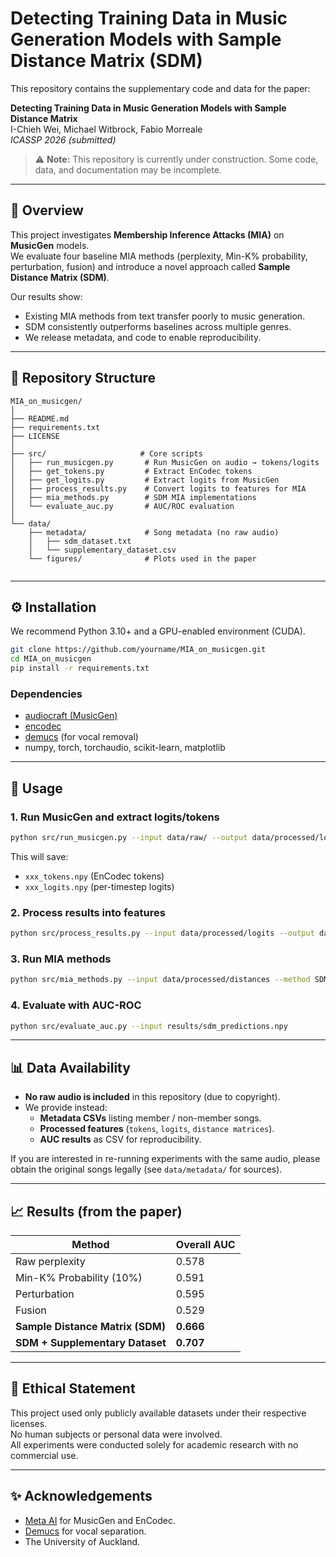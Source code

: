 # Detecting Training Data in Music Generation Models with Sample Distance Matrix (SDM)

This repository contains the supplementary code and data for the paper:

**Detecting Training Data in Music Generation Models with Sample Distance Matrix**  
I-Chieh Wei, Michael Witbrock, Fabio Morreale  
*ICASSP 2026 (submitted)*

> ⚠️ **Note:** This repository is currently under construction. Some code, data, and documentation may be incomplete.

---

## 📌 Overview

This project investigates **Membership Inference Attacks (MIA)** on **MusicGen** models.  
We evaluate four baseline MIA methods (perplexity, Min-K% probability, perturbation, fusion) and introduce a novel approach called **Sample Distance Matrix (SDM)**.  

Our results show:
- Existing MIA methods from text transfer poorly to music generation.
- SDM consistently outperforms baselines across multiple genres.
- We release metadata, and code to enable reproducibility.

---

## 📂 Repository Structure

```
MIA_on_musicgen/
│
├── README.md
├── requirements.txt
├── LICENSE
│
├── src/                     # Core scripts
│   ├── run_musicgen.py       # Run MusicGen on audio → tokens/logits
│   ├── get_tokens.py         # Extract EnCodec tokens
│   ├── get_logits.py         # Extract logits from MusicGen
│   ├── process_results.py    # Convert logits to features for MIA
│   ├── mia_methods.py        # SDM MIA implementations
│   └── evaluate_auc.py       # AUC/ROC evaluation
│
└── data/
    ├── metadata/             # Song metadata (no raw audio)
    │   ├── sdm_dataset.txt
    │   └── supplementary_dataset.csv
    └── figures/              # Plots used in the paper
 

```

---

## ⚙️ Installation

We recommend Python 3.10+ and a GPU-enabled environment (CUDA).

```bash
git clone https://github.com/yourname/MIA_on_musicgen.git
cd MIA_on_musicgen
pip install -r requirements.txt
```

### Dependencies
- [audiocraft (MusicGen)](https://github.com/facebookresearch/audiocraft)
- [encodec](https://github.com/facebookresearch/encodec)
- [demucs](https://github.com/facebookresearch/demucs) (for vocal removal)
- numpy, torch, torchaudio, scikit-learn, matplotlib

---

## 🚀 Usage

### 1. Run MusicGen and extract logits/tokens
```bash
python src/run_musicgen.py --input data/raw/ --output data/processed/logits --model medium
```

This will save:
- `xxx_tokens.npy` (EnCodec tokens)
- `xxx_logits.npy` (per-timestep logits)

### 2. Process results into features
```bash
python src/process_results.py --input data/processed/logits --output data/processed/distances
```

### 3. Run MIA methods
```bash
python src/mia_methods.py --input data/processed/distances --method SDM
```

### 4. Evaluate with AUC-ROC
```bash
python src/evaluate_auc.py --input results/sdm_predictions.npy
```

---

## 📊 Data Availability

- **No raw audio is included** in this repository (due to copyright).  
- We provide instead:
  - **Metadata CSVs** listing member / non-member songs.
  - **Processed features** (`tokens`, `logits`, `distance matrices`).
  - **AUC results** as CSV for reproducibility.

If you are interested in re-running experiments with the same audio, please obtain the original songs legally (see `data/metadata/` for sources).

---

## 📈 Results (from the paper)

| Method                  | Overall AUC |
|--------------------------|-------------|
| Raw perplexity           | 0.578       |
| Min-K% Probability (10%) | 0.591       |
| Perturbation             | 0.595       |
| Fusion                   | 0.529       |
| **Sample Distance Matrix (SDM)** | **0.666** |
| **SDM + Supplementary Dataset** | **0.707** |



---

## 📜 Ethical Statement

This project used only publicly available datasets under their respective licenses.  
No human subjects or personal data were involved.  
All experiments were conducted solely for academic research with no commercial use.

---

## ✨ Acknowledgements

- [Meta AI](https://github.com/facebookresearch/audiocraft) for MusicGen and EnCodec.
- [Demucs](https://github.com/facebookresearch/demucs) for vocal separation.
- The University of Auckland.
